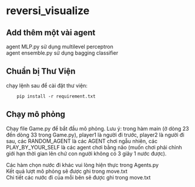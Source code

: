 ﻿# reversi_visualize
 ## Add thêm một vài agent
agent MLP.py sử dụng multilevel perceptron <br>
agent ensemble.py sử dụng bagging classifier <br>
## Chuẩn bị Thư Viện
chạy lệnh sau để cài đặt thư viện:
```
    pip install -r requirement.txt
```
## Chạy mô phỏng
Chạy file Game.py để bắt đầu mô phỏng. Lưu ý:
trong hàm main (ở dòng 23 đến dòng 33 trong Game.py), player1 là người đi trước, player2 là người đi sau, các RANDOM_AGENT là các AGENT chơi ngẫu nhiên, các PLAY_BY_YOUR_SELF là các agent chơi bằng não (muốn chơi phải chỉnh giới hạn thời gian lên chứ con người không có 3 giây 1 nước được).
<br>

Các hàm chọn nước đi khác vui lòng hiện thực trong Agents.py
<br>
Kết quả lượt mô phỏng sẽ được ghi trong move.txt
<br>
Chi tiết các nước đi của mỗi bên sẽ được ghi trong move.txt
